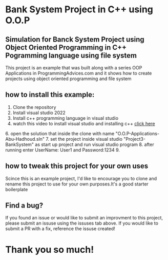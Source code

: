 # Bank System Project in C++ using O.O.P

## Simulation for Banck System Project using Object Oriented Programming in C++ Pogramming language using file system

This project is an example that was built along with a series OOP Applications in ProgrammingAdvices.com 
and it shows how to create projects using object oriented programming and file system

## how to install this example:

1. Clone the repository
2. Install visual studio 2022
3. Install c++ programming language in visual studio
4. watch this video to install visual studio and installing c++ <a href="https://youtu.be/oG62eWTIAdc?si=Wi1xEDyy36kQNNfQ" target="_blank">
click here
</a>
6. open the solution that inside the clone with name "O.O.P-Applications-Abu-Hadhoud.sln"
7. set the project inside visual studio "Project3-BankSystem" as start up project and run visual studio program
8. after running enter UserName: User1  and Password:1234
9. 

## how to tweak this project for your own uses

Scince this is an example project, I'd like to encourage you to clone and rename this project to use for 
your own purposes.It's a good starter boilerplate

## Find a bug?

If you found an issue or would like to submit an improvment to this project, please submit an 
issuse using the issuses tab above. If you would like to submit a PR with a fix, reference the
issuse created!

# Thank you so much!
